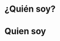 # ¿Quién soy?
<html>
    <head>
        <title>Luis Alberto Vera Garcia</title> 
    </head>
<h1>Quien soy</h1>
<html>
